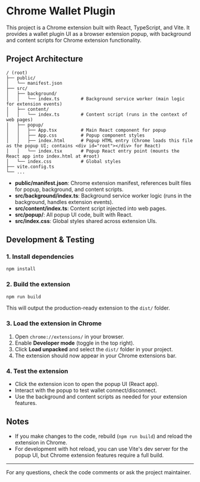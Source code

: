 # Chrome Wallet Plugin

This project is a Chrome extension built with React, TypeScript, and Vite. It provides a wallet plugin UI as a browser extension popup, with background and content scripts for Chrome extension functionality.

## Project Architecture

```
/ (root)
├── public/
│   └── manifest.json
├── src/
│   ├── background/
│   │   └── index.ts        # Background service worker (main logic for extension events)
│   ├── content/
│   │   └── index.ts        # Content script (runs in the context of web pages)
│   ├── popup/
│   │   ├── App.tsx         # Main React component for popup
│   │   ├── App.css         # Popup component styles
│   │   ├── index.html      # Popup HTML entry (Chrome loads this file as the popup UI; contains <div id="root"></div> for React)
│   │   └── index.tsx       # Popup React entry point (mounts the React app into index.html at #root)
│   └── index.css           # Global styles
├── vite.config.ts
└── ...
```

- **public/manifest.json**: Chrome extension manifest, references built files for popup, background, and content scripts.
- **src/background/index.ts**: Background service worker logic (runs in the background, handles extension events).
- **src/content/index.ts**: Content script injected into web pages.
- **src/popup/**: All popup UI code, built with React.
- **src/index.css**: Global styles shared across extension UIs.

## Development & Testing

### 1. Install dependencies
```bash
npm install
```

### 2. Build the extension
```bash
npm run build
```
This will output the production-ready extension to the `dist/` folder.

### 3. Load the extension in Chrome
1. Open `chrome://extensions/` in your browser.
2. Enable **Developer mode** (toggle in the top right).
3. Click **Load unpacked** and select the `dist/` folder in your project.
4. The extension should now appear in your Chrome extensions bar.

### 4. Test the extension
- Click the extension icon to open the popup UI (React app).
- Interact with the popup to test wallet connect/disconnect.
- Use the background and content scripts as needed for your extension features.

## Notes
- If you make changes to the code, rebuild (`npm run build`) and reload the extension in Chrome.
- For development with hot reload, you can use Vite's dev server for the popup UI, but Chrome extension features require a full build.

---

For any questions, check the code comments or ask the project maintainer.
